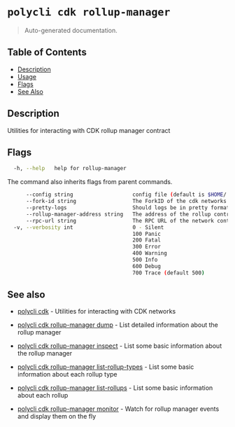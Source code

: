 # `polycli cdk rollup-manager`

> Auto-generated documentation.

## Table of Contents

- [Description](#description)
- [Usage](#usage)
- [Flags](#flags)
- [See Also](#see-also)

## Description

Utilities for interacting with CDK rollup manager contract

## Flags

```bash
  -h, --help   help for rollup-manager
```

The command also inherits flags from parent commands.

```bash
      --config string                   config file (default is $HOME/.polygon-cli.yaml)
      --fork-id string                  The ForkID of the cdk networks (default "12")
      --pretty-logs                     Should logs be in pretty format or JSON (default true)
      --rollup-manager-address string   The address of the rollup contract
      --rpc-url string                  The RPC URL of the network containing the CDK contracts (default "http://localhost:8545")
  -v, --verbosity int                   0 - Silent
                                        100 Panic
                                        200 Fatal
                                        300 Error
                                        400 Warning
                                        500 Info
                                        600 Debug
                                        700 Trace (default 500)
```

## See also

- [polycli cdk](polycli_cdk.md) - Utilities for interacting with CDK networks
- [polycli cdk rollup-manager dump](polycli_cdk_rollup-manager_dump.md) - List detailed information about the rollup manager

- [polycli cdk rollup-manager inspect](polycli_cdk_rollup-manager_inspect.md) - List some basic information about the rollup manager

- [polycli cdk rollup-manager list-rollup-types](polycli_cdk_rollup-manager_list-rollup-types.md) - List some basic information about each rollup type

- [polycli cdk rollup-manager list-rollups](polycli_cdk_rollup-manager_list-rollups.md) - List some basic information about each rollup

- [polycli cdk rollup-manager monitor](polycli_cdk_rollup-manager_monitor.md) - Watch for rollup manager events and display them on the fly


